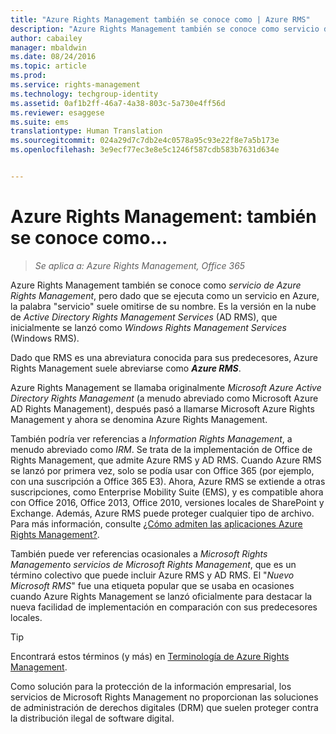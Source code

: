 ```yaml
---
title: "Azure Rights Management también se conoce como | Azure RMS"
description: "Azure Rights Management también se conoce como servicio de Azure Rights Management, pero dado que se ejecuta como un servicio en Azure, la palabra &quot;servicio&quot; suele omitirse de su nombre. Es la versión en la nube de Active Directory Rights Management Services (AD RMS), que inicialmente se lanzó como Windows Rights Management Services (Windows RMS)."
author: cabailey
manager: mbaldwin
ms.date: 08/24/2016
ms.topic: article
ms.prod: 
ms.service: rights-management
ms.technology: techgroup-identity
ms.assetid: 0af1b2ff-46a7-4a38-803c-5a730e4ff56d
ms.reviewer: esaggese
ms.suite: ems
translationtype: Human Translation
ms.sourcegitcommit: 024a29d7c7db2e4c0578a95c93e22f8e7a5b173e
ms.openlocfilehash: 3e9ecf77ec3e8e5c1246f587cdb583b7631d634e


---
```



# Azure Rights Management: también se conoce como...

>*Se aplica a: Azure Rights Management, Office 365*


Azure Rights Management también se conoce como *servicio de Azure Rights Management*, pero dado que se ejecuta como un servicio en Azure, la palabra "servicio" suele omitirse de su nombre. Es la versión en la nube de *Active Directory Rights Management Services* (AD RMS), que inicialmente se lanzó como *Windows Rights Management Services* (Windows RMS).

Dado que RMS es una abreviatura conocida para sus predecesores, Azure Rights Management suele abreviarse como ***Azure RMS***.

Azure Rights Management se llamaba originalmente *Microsoft Azure Active Directory Rights Management* (a menudo abreviado como Microsoft Azure AD Rights Management), después pasó a llamarse Microsoft Azure Rights Management y ahora se denomina Azure Rights Management.

También podría ver referencias a *Information Rights Management*, a menudo abreviado como *IRM*. Se trata de la implementación de Office de Rights Management, que admite Azure RMS y AD RMS.  Cuando Azure RMS se lanzó por primera vez, solo se podía usar con Office 365 (por ejemplo, con una suscripción a Office 365 E3). Ahora, Azure RMS se extiende a otras suscripciones, como Enterprise Mobility Suite (EMS), y es compatible ahora con Office 2016, Office 2013, Office 2010, versiones locales de SharePoint y Exchange. Además, Azure RMS puede proteger cualquier tipo de archivo. Para más información, consulte [¿Cómo admiten las aplicaciones Azure Rights Management?](applications-support.md).

También puede ver referencias ocasionales a *Microsoft Rights Management*o *servicios de Microsoft Rights Management*, que es un término colectivo que puede incluir Azure RMS y AD RMS.  El "*Nuevo Microsoft RMS*" fue una etiqueta popular que se usaba en ocasiones cuando Azure Rights Management se lanzó oficialmente para destacar la nueva facilidad de implementación en comparación con sus predecesores locales.

> [!TIP]
> Encontrará estos términos (y más) en [Terminología de Azure Rights Management](../get-started/terminology.md).

Como solución para la protección de la información empresarial, los servicios de Microsoft Rights Management no proporcionan las soluciones de administración de derechos digitales (DRM) que suelen proteger contra la distribución ilegal de software digital. 




<!--HONumber=Aug16_HO4-->


